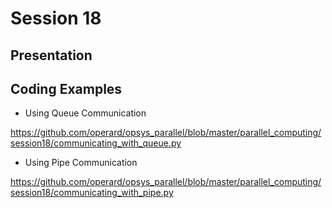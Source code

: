 # Session 18


## Presentation


## Coding Examples

- Using Queue Communication

https://github.com/operard/opsys_parallel/blob/master/parallel_computing/session18/communicating_with_queue.py

- Using Pipe Communication

https://github.com/operard/opsys_parallel/blob/master/parallel_computing/session18/communicating_with_pipe.py

